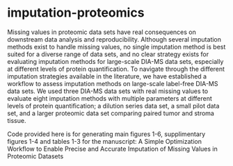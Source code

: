 # imputation-proteomics
Missing values in proteomic data sets have real consequences on downstream data analysis and reproducibility. Although several imputation methods exist to handle missing values, no single imputation method is best suited for a diverse range of data sets, and no clear strategy exists for evaluating imputation methods for large-scale DIA-MS data sets, especially at different levels of protein quantification. To navigate through the different imputation strategies available in the literature, we have established a workflow to assess imputation methods on large-scale label-free DIA-MS data sets. We used three DIA-MS data sets with real missing values to evaluate eight imputation methods with multiple parameters at different levels of protein quantification; a dilution series data set, a small pilot data set, and a larger proteomic data set comparing paired tumor and stroma tissue.

Code provided here is for generating main figures 1-6, supplimentary figures 1-4 and tables 1-3 for the manuscript: A Simple Optimization Workflow to Enable Precise and Accurate Imputation of Missing Values in Proteomic Datasets

